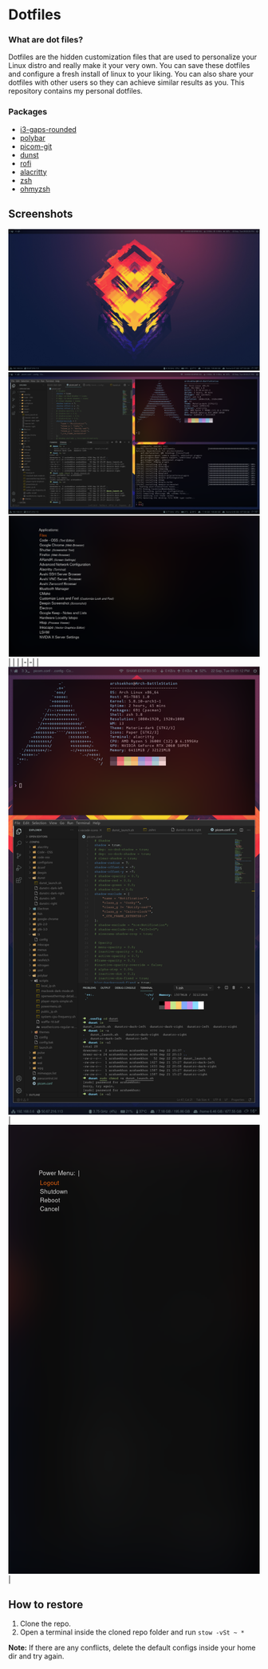 # Dotfiles

### What are dot files?
Dotfiles are the hidden customization files that are used to personalize your Linux distro and really make it your very own. You can save these dotfiles and configure a fresh install of linux to your liking. You can also share your dotfiles with other users so they can achieve similar results as you. This repository contains my personal dotfiles.

### Packages

- [i3-gaps-rounded](https://aur.archlinux.org/packages/i3-gaps-rounded-git/)
- [polybar](https://aur.archlinux.org/packages/polybar/)
- [picom-git](https://aur.archlinux.org/packages/picom-git/)
- [dunst](https://aur.archlinux.org/packages/dunst-git/)
- [rofi](https://www.archlinux.org/packages/community/x86_64/rofi/)
- [alacritty](https://www.archlinux.org/packages/community/x86_64/alacritty/)
- [zsh](https://www.archlinux.org/packages/extra/x86_64/zsh/)
- [ohmyzsh](https://github.com/ohmyzsh/ohmyzsh)


## Screenshots

![](./screenshots/landscape_desktop.png)
![](./screenshots/landscape_vscode_terminal.png)
![](./screenshots/rofi_main.png)
| | |
|-|-|
| ![](./screenshots/portrait_vs_code_terminal.png) | ![](./screenshots/rofi_power.png) |


## How to restore

1. Clone the repo.
2. Open a terminal inside the cloned repo folder and run `stow -vSt ~ *`

**Note:** If there are any conflicts, delete the default configs inside your home dir and try again.

